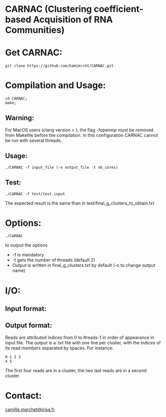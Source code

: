 CARNAC (Clustering coefficient-based Acquisition of RNA Communities)
====================================================================

# Get CARNAC:

	git clone https://github.com/kamimrcht/CARNAC.git

# Compilation and Usage:

	cd CARNAC;
	make;

## Warning:

For MacOS users (clang version < ), the flag -fopenmp must be removed from Makefile before the compilation. In this configuration CARNAC cannot be run with several threads.



## Usage:


	./CARNAC -f input_file (-o output_file -t nb_cores)


## Test:

	./CARNAC -f test/test.input
The expected result is the same than in test/final_g_clusters_to_obtain.txt


# Options:

	./CARNAC
to output the options
* -f is mandatory
* -t gets the number of threads (default 2)
* Output is written in final_g_clusters.txt by default (-o to change output name)
	
	
# I/O:

## Input format:

## Output format:

Reads are attributed indices from 0 to #reads-1 in order of appearance in input file.
The output is a .txt file with one line per cluster, with the indices of its read members separated by spaces.
For instance:

	0 1 2 3
	4 5

The first four reads are in a cluster, the two last reads are in a second cluster.


# Contact:

camille.marchet@irisa.fr
